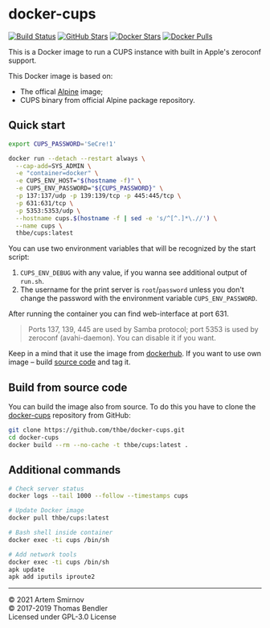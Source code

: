 # docker-cups

[![Build Status](https://img.shields.io/docker/automated/thbe/cups.svg)](https://hub.docker.com/r/thbe/cups/builds/) [![GitHub Stars](https://img.shields.io/github/stars/thbe/docker-cups.svg)](https://github.com/thbe/docker-cups/stargazers) [![Docker Stars](https://img.shields.io/docker/stars/thbe/cups.svg)](https://hub.docker.com/r/thbe/cups) [![Docker Pulls](https://img.shields.io/docker/pulls/thbe/cups.svg)](https://hub.docker.com/r/thbe/cups)

This is a Docker image to run a CUPS instance with built in Apple's zeroconf support.

This Docker image is based on:

* The offical [Alpine](https://hub.docker.com/r/_/alpine/) image;
* CUPS binary from official Alpine package repository.

## Quick start

```bash
export CUPS_PASSWORD='SeCre!1'

docker run --detach --restart always \
  --cap-add=SYS_ADMIN \
  -e "container=docker" \
  -e CUPS_ENV_HOST="$(hostname -f)" \
  -e CUPS_ENV_PASSWORD="${CUPS_PASSWORD}" \
  -p 137:137/udp -p 139:139/tcp -p 445:445/tcp \
  -p 631:631/tcp \
  -p 5353:5353/udp \
  --hostname cups.$(hostname -f | sed -e 's/^[^.]*\.//') \
  --name cups \
  thbe/cups:latest
```

You can use two environment variables that will be recognized by the start script:

1. `CUPS_ENV_DEBUG` with any value, if you wanna see additional output of `run.sh`.
2. The username for the print server is `root`/`password` unless you don't change the password with the environment
variable `CUPS_ENV_PASSWORD`.

After running the container you can find web-interface at port 631.

> Ports 137, 139, 445 are used by Samba protocol; port 5353 is used by zeroconf (avahi-daemon). You can disable it if you want.

Keep in a mind that it use the image from [dockerhub](https://hub.docker.com/r/thbe/cups/). If you want to use own image – build [source code](https://github.com/thbe/docker-cups#build-from-source-code) and tag it.

## Build from source code

You can build the image also from source. To do this you have to clone the
[docker-cups](https://github.com/thbe/docker-cups) repository from GitHub:

```bash
git clone https://github.com/thbe/docker-cups.git
cd docker-cups
docker build --rm --no-cache -t thbe/cups:latest .
```

## Additional commands

```bash
# Check server status
docker logs --tail 1000 --follow --timestamps cups

# Update Docker image
docker pull thbe/cups:latest

# Bash shell inside container
docker exec -ti cups /bin/sh

# Add network tools
docker exec -ti cups /bin/sh
apk update
apk add iputils iproute2
```

___

© 2021 Artem Smirnov \
© 2017-2019 Thomas Bendler \
Licensed under GPL-3.0 License
